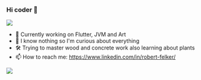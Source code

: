### Hi coder 👋

![](https://github-readme-stats.vercel.app/api?username=solido&count_private=true&show_icons=true&theme=radical)

- 🔭 Currently working on Flutter, JVM and Art
- 📖 I know nothing so I'm curious about everything
- 🛠️ Trying to master wood and concrete work also learning about plants
- 📫 How to reach me: https://www.linkedin.com/in/robert-felker/

<img src="https://pbs.twimg.com/profile_banners/453991657/1589052553/1500x500">


